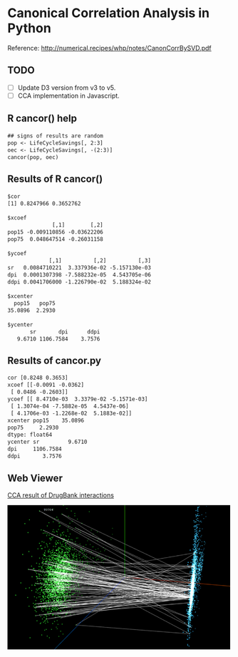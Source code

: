 # Canonical Correlation Analysis in Python

Reference: http://numerical.recipes/whp/notes/CanonCorrBySVD.pdf

## TODO

- [ ] Update D3 version from v3 to v5.
- [ ] CCA implementation in Javascript.

## R cancor() help

```
## signs of results are random
pop <- LifeCycleSavings[, 2:3]
oec <- LifeCycleSavings[, -(2:3)]
cancor(pop, oec)
```

## Results of R cancor()

```
$cor
[1] 0.8247966 0.3652762

$xcoef
              [,1]        [,2]
pop15 -0.009110856 -0.03622206
pop75  0.048647514 -0.26031158

$ycoef
             [,1]          [,2]          [,3]
sr   0.0084710221  3.337936e-02 -5.157130e-03
dpi  0.0001307398 -7.588232e-05  4.543705e-06
ddpi 0.0041706000 -1.226790e-02  5.188324e-02

$xcenter
  pop15   pop75
35.0896  2.2930

$ycenter
       sr       dpi      ddpi
   9.6710 1106.7584    3.7576
```

## Results of cancor.py

```
cor [0.8248 0.3653]
xcoef [[-0.0091 -0.0362]
 [ 0.0486 -0.2603]]
ycoef [[ 8.4710e-03  3.3379e-02 -5.1571e-03]
 [ 1.3074e-04 -7.5882e-05  4.5437e-06]
 [ 4.1706e-03 -1.2268e-02  5.1883e-02]]
xcenter pop15    35.0896
pop75     2.2930
dtype: float64
ycenter sr         9.6710
dpi     1106.7584
ddpi       3.7576
```

## Web Viewer

[CCA result of DrugBank interactions](https://taneishi.github.io/cca)

<img src="drugbank.png" width="500" alt="drugbank" />
